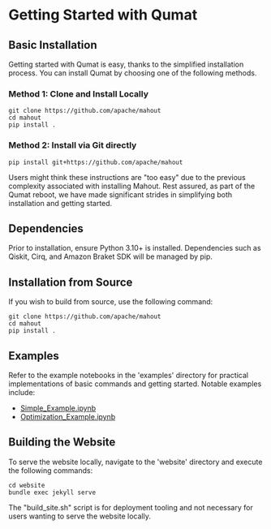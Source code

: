 # Getting Started with Qumat

## Basic Installation

Getting started with Qumat is easy, thanks to the simplified installation process. You can install Qumat by choosing one of the following methods.

### Method 1: Clone and Install Locally

```
git clone https://github.com/apache/mahout
cd mahout
pip install .
```

### Method 2: Install via Git directly

```
pip install git+https://github.com/apache/mahout
```

Users might think these instructions are "too easy" due to the previous complexity associated with installing Mahout. Rest assured, as part of the Qumat reboot, we have made significant strides in simplifying both installation and getting started.

## Dependencies

Prior to installation, ensure Python 3.10+ is installed. Dependencies such as Qiskit, Cirq, and Amazon Braket SDK will be managed by pip.

## Installation from Source

If you wish to build from source, use the following command:

```
git clone https://github.com/apache/mahout
cd mahout
pip install .
```

## Examples

Refer to the example notebooks in the 'examples' directory for practical implementations of basic commands and getting started. Notable examples include:

- [Simple_Example.ipynb](examples/Simple_Example.ipynb)
- [Optimization_Example.ipynb](examples/Optimization_Example.ipynb)

## Building the Website

To serve the website locally, navigate to the 'website' directory and execute the following commands:

```
cd website
bundle exec jekyll serve
```

The "build_site.sh" script is for deployment tooling and not necessary for users wanting to serve the website locally.
